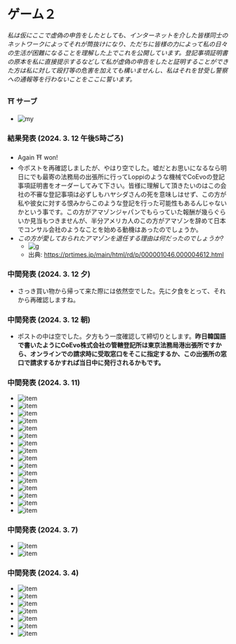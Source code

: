 # ゲーム２

*私は仮にここで虚偽の申告をしたとしても、インターネットを介した皆様同士のネットワークによってそれが筒抜けになり、ただちに皆様の力によって私の日々の生活が困難になることを理解した上でこれを公開しています。登記事項証明書の原本を私に直接提示するなどして私が虚偽の申告をしたと証明することができた方は私に対して殴打等の危害を加えても構いませんし、私はそれを甘受し警察への通報等を行わないことをここに誓います。* 

### :shinto_shrine: サーブ
- ![my](my.png)

### 結果発表 (2024. 3. 12 午後5時ごろ)
- Again :shinto_shrine: won! 
- 今ポストを再確認しましたが、やはり空でした。嘘だとお思いになるなら明日にでも最寄の法務局の出張所に行ってLoppiのような機械でCoEvoの登記事項証明書をオーダーしてみて下さい。皆様に理解して頂きたいのはこの会社の不審な登記事項は必ずしもハヤシダさんの死を意味しはせず、この方が私や彼女に対する恨みからこのような登記を行った可能性もあるんじゃないかという事です。この方がアマゾンジャパンでもらっていた報酬が幾らぐらいか見当もつきませんが、半分アメリカ人のこの方がアマゾンを辞めて日本でコンサル会社のようなことを始める動機はあったのでしょうか。
- *この方が愛しておられたアマゾンを退任する理由は何だったのでしょうか?* 
  - ![g](g.jpg)
  - 出典: https://prtimes.jp/main/html/rd/p/000001046.000004612.html

### 中間発表 (2024. 3. 12 夕)
- さっき買い物から帰って来た際には依然空でした。先に夕食をとって、それから再確認しますね。

### 中間発表 (2024. 3. 12 朝)
- ポストの中は空でした。夕方もう一度確認して締切りとします。**昨日韓国語で書いたようにCoEvo株式会社の管轄登記所は東京法務局港出張所ですから、オンラインでの請求時に受取窓口をそこに指定するか、この出張所の窓口で請求するかすれば当日中に発行されるかもです。**

### 中間発表 (2024. 3. 11)
- ![item](mar11-01.jpg)
- ![item](mar11-02.jpg)
- ![item](mar11-03.jpg)
- ![item](mar11-04.jpg)
- ![item](mar11-05.jpg)
- ![item](mar11-06.jpg)
- ![item](mar11-07.jpg)
- ![item](mar11-08.jpg)
- ![item](mar11-09.jpg)
- ![item](mar11-10.jpg)
- ![item](mar11-11.jpg)
- ![item](mar11-12.jpg)
- ![item](mar11-13.jpg)
- ![item](mar11-14.jpg)
- ![item](mar11-15.jpg)
- ![item](mar11-16.jpg)

### 中間発表 (2024. 3. 7)
- ![item](mar07-01.jpg)
- ![item](mar07-02.jpg)

### 中間発表 (2024. 3. 4)
- ![item](mar04-01.jpg)
- ![item](mar04-02.jpg)
- ![item](mar04-03.jpg)
- ![item](mar04-04.jpg)
- ![item](mar04-05.jpg)
- ![item](mar04-06.jpg)
- ![item](mar04-07.jpg)
